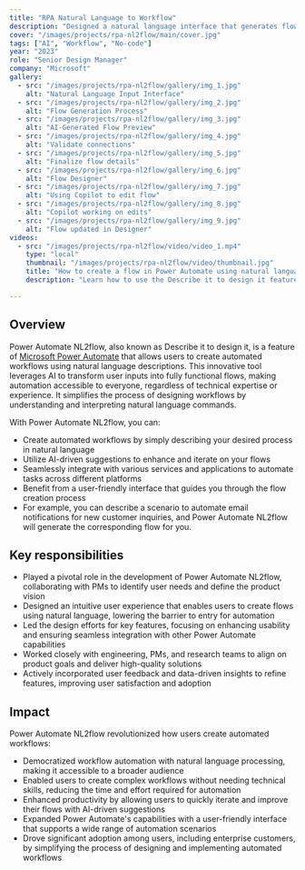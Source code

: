 ```yaml
---
title: "RPA Natural Language to Workflow"
description: "Designed a natural language interface that generates flows for Power Automate, empowering users to automate tasks without needing technical skills"
cover: "/images/projects/rpa-nl2flow/main/cover.jpg"
tags: ["AI", "Workflow", "No-code"]
year: "2023"
role: "Senior Design Manager"
company: "Microsoft"
gallery:
  - src: "/images/projects/rpa-nl2flow/gallery/img_1.jpg"
    alt: "Natural Language Input Interface"
  - src: "/images/projects/rpa-nl2flow/gallery/img_2.jpg"
    alt: "Flow Generation Process"
  - src: "/images/projects/rpa-nl2flow/gallery/img_3.jpg"
    alt: "AI-Generated Flow Preview"
  - src: "/images/projects/rpa-nl2flow/gallery/img_4.jpg"
    alt: "Validate connections"
  - src: "/images/projects/rpa-nl2flow/gallery/img_5.jpg"
    alt: "Finalize flow details"
  - src: "/images/projects/rpa-nl2flow/gallery/img_6.jpg"
    alt: "Flow Designer"
  - src: "/images/projects/rpa-nl2flow/gallery/img_7.jpg"
    alt: "Using Copilot to edit flow"
  - src: "/images/projects/rpa-nl2flow/gallery/img_8.jpg"
    alt: "Copilot working on edits"
  - src: "/images/projects/rpa-nl2flow/gallery/img_9.jpg"
    alt: "Flow updated in Designer"
videos:
  - src: "/images/projects/rpa-nl2flow/video/video_1.mp4"
    type: "local"
    thumbnail: "/images/projects/rpa-nl2flow/video/thumbnail.jpg"
    title: "How to create a flow in Power Automate using natural language"
    description: "Learn how to use the Describe it to design it feature to create a flow in Power Automate using natural language"

---
```


## Overview

Power Automate NL2flow, also known as Describe it to design it, is a feature of [Microsoft Power Automate](https://powerautomate.microsoft.com/) that allows users to create automated workflows using natural language descriptions. This innovative tool leverages AI to transform user inputs into fully functional flows, making automation accessible to everyone, regardless of technical expertise or experience. It simplifies the process of designing workflows by understanding and interpreting natural language commands.

With Power Automate NL2flow, you can:

- Create automated workflows by simply describing your desired process in natural language
- Utilize AI-driven suggestions to enhance and iterate on your flows
- Seamlessly integrate with various services and applications to automate tasks across different platforms
- Benefit from a user-friendly interface that guides you through the flow creation process
- For example, you can describe a scenario to automate email notifications for new customer inquiries, and Power Automate NL2flow will generate the corresponding flow for you.

## Key responsibilities

- Played a pivotal role in the development of Power Automate NL2flow, collaborating with PMs to identify user needs and define the product vision
- Designed an intuitive user experience that enables users to create flows using natural language, lowering the barrier to entry for automation
- Led the design efforts for key features, focusing on enhancing usability and ensuring seamless integration with other Power Automate capabilities
- Worked closely with engineering, PMs, and research teams to align on product goals and deliver high-quality solutions
- Actively incorporated user feedback and data-driven insights to refine features, improving user satisfaction and adoption

## Impact

Power Automate NL2flow revolutionized how users create automated workflows:
- Democratized workflow automation with natural language processing, making it accessible to a broader audience
- Enabled users to create complex workflows without needing technical skills, reducing the time and effort required for automation
- Enhanced productivity by allowing users to quickly iterate and improve their flows with AI-driven suggestions
- Expanded Power Automate's capabilities with a user-friendly interface that supports a wide range of automation scenarios
- Drove significant adoption among users, including enterprise customers, by simplifying the process of designing and implementing automated workflows
